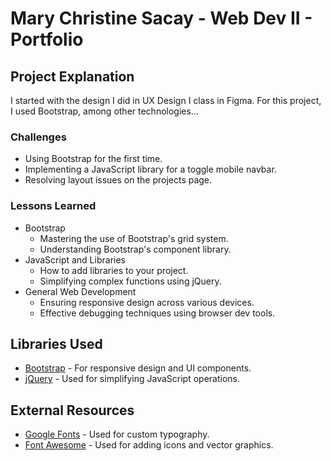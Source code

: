# Mary Christine Sacay - Web Dev II - Portfolio

## Project Explanation
I started with the design I did in UX Design I class in Figma. For this project, I used Bootstrap, among other technologies...

### Challenges
- Using Bootstrap for the first time.
- Implementing a JavaScript library for a toggle mobile navbar.
- Resolving layout issues on the projects page.

### Lessons Learned
- Bootstrap
  - Mastering the use of Bootstrap's grid system.
  - Understanding Bootstrap's component library.
- JavaScript and Libraries
  - How to add libraries to your project.
  - Simplifying complex functions using jQuery.
- General Web Development
  - Ensuring responsive design across various devices.
  - Effective debugging techniques using browser dev tools.

## Libraries Used
- [Bootstrap](https://getbootstrap.com/) - For responsive design and UI components.
- [jQuery](https://api.jquery.com/) - Used for simplifying JavaScript operations.

## External Resources
- [Google Fonts](https://fonts.google.com/specimen/Inter) - Used for custom typography.
- [Font Awesome](https://fontawesome.com/) - Used for adding icons and vector graphics.

